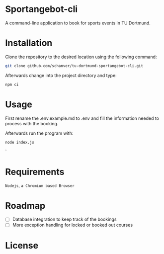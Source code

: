 # Sportangebot-cli
A command-line application to book for sports events in TU Dortmund. 
# Installation 
Clone the repository to the desired location using the following command:
```bash
git clone github.com/schanver/tu-dortmund-sportangebot-cli.git
````
Afterwards change into the project directory and type:
```bash 
npm ci 
```
# Usage 
First rename the .env.example.md to .env and fill the information needed to process with the booking.

Afterwards run the program with:


``` bash
node index.js
```

`

# Requirements 
```Nodejs```, ```a Chromium based Browser```

# Roadmap 
- [ ] Database integration to keep track of the bookings 
- [ ] More exception handling for locked or booked out courses

# License
